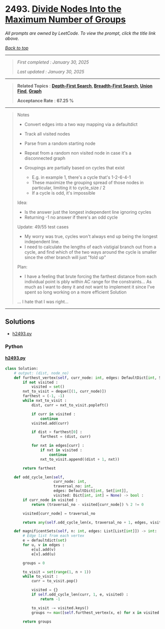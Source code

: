 # 2493. [Divide Nodes Into the Maximum Number of Groups](<https://leetcode.com/problems/divide-nodes-into-the-maximum-number-of-groups>)

*All prompts are owned by LeetCode. To view the prompt, click the title link above.*

*[Back to top](<../README.md>)*

------

> *First completed : January 30, 2025*
>
> *Last updated : January 30, 2025*

------

> **Related Topics** : **[Depth-First Search](<by_topic/Depth-First Search.md>), [Breadth-First Search](<by_topic/Breadth-First Search.md>), [Union Find](<by_topic/Union Find.md>), [Graph](<by_topic/Graph.md>)**
>
> **Acceptance Rate** : **67.25 %**

------

> Notes
> 
> -   Convert edges into a two way mapping via a defaultdict
> -   Track all visited nodes
> -   Parse from a random starting node
> -   Repeat from a random non visited node in case it's a disconnected graph
> 
> -   Groupings are partially based on cycles that exist
>     -   E.g. in example 1, there's a cycle that's 1-2-6-4-1
>     -   These maximize the grouping spread of those nodes in particular,
>         limiting it to cycle_size / 2
>     -   If a cycle is odd, it's impossible
> 
> Idea:
> 
> -   Is the answer just the longest independent line ignoring cycles
> -   Returning -1 no answer if there's an odd cycle
> 
> Update: 49/55 test cases
> 
> -   My worry was true, cycles won't always end up being the longest independent line.
> -   I need to calculate the lengths of each vistigial branch out from a cycle, and find which of the two ways
>     around the cycle is smaller since the other branch will just "fold up"
> 
> Plan:
> 
> -   I have a feeling that brute forcing the farthest distance from each individual point is pbly
>     within AC range for the constraints... As much as I want to deny it and not want to implement it
>     since I've spent so long working on a more efficient Solution
> 
> ... I hate that I was right...
> 

------

## Solutions

- [h2493.py](<../my-submissions/h2493.py>)
### Python
#### [h2493.py](<../my-submissions/h2493.py>)
```Python
class Solution:
    # output: (dist, node_no)
    def furthest_vertex(self, curr_node: int, edges: DefaultDict[int, Set[int]], visited: Set[int] = None) -> Tuple[int, int] :
        if not visited :
            visited = set()
        nxt_to_visit = deque([(1, curr_node)])
        farthest = (-1, -1)
        while nxt_to_visit :
            dist, curr = nxt_to_visit.popleft()

            if curr in visited :
                continue
            visited.add(curr)

            if dist > farthest[0] :
                farthest = (dist, curr)

            for nxt in edges[curr] :
                if nxt in visited :
                    continue
                nxt_to_visit.append((dist + 1, nxt))

        return farthest

    def odd_cycle_len(self, 
                      curr_node: int, 
                      traversal_no: int, 
                      edges: DefaultDict[int, Set[int]], 
                      visited: Dict[int, int] = None) -> bool :
        if curr_node in visited :
            return (traversal_no - visited[curr_node]) % 2 != 0

        visited[curr_node] = traversal_no

        return any(self.odd_cycle_len(x, traversal_no + 1, edges, visited) for x in edges[curr_node])

    def magnificentSets(self, n: int, edges: List[List[int]]) -> int:
        # Edge list from each vertex
        e = defaultdict(set)
        for u, v in edges :
            e[u].add(v)
            e[v].add(u)

        groups = 0

        to_visit = set(range(1, n + 1))
        while to_visit :
            curr = to_visit.pop()

            visited = {}
            if self.odd_cycle_len(curr, 1, e, visited) :
                return -1

            to_visit -= visited.keys()
            groups += max([self.furthest_vertex(x, e) for x in visited.keys()])[0]

        return groups

```

